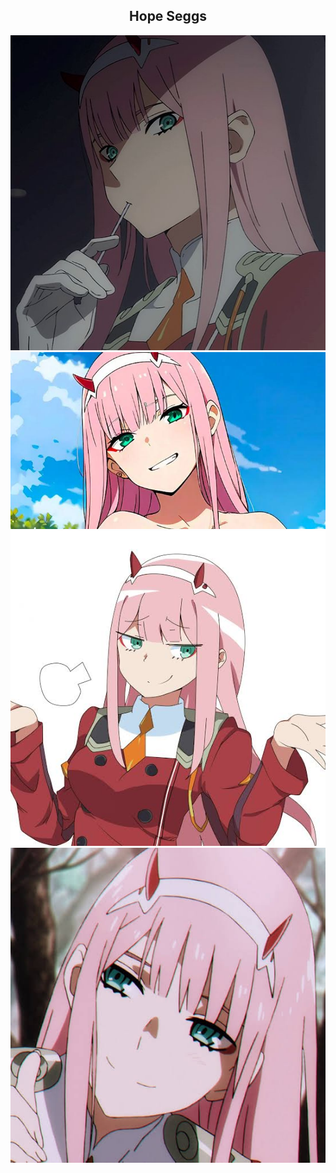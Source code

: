 <div align="center">
  <h2>Hope Seggs</h2>
  <img src="4.jpg" alt="4.jpg">
</div>

<div align="center">
  <img src="1.jpeg" alt="1.jpeg">
</div>

<div align="center">
  <img src="2.jpeg" alt="2.jpeg">
</div>

<div align="center">
  <img src="3.jpeg" alt="3.jpeg">
</div>
